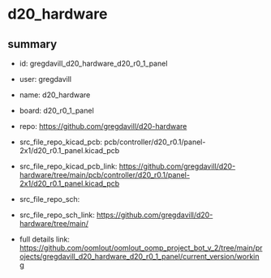 # d20_hardware
 
## summary 
* id: gregdavill_d20_hardware_d20_r0_1_panel
* user: gregdavill
* name: d20_hardware
* board: d20_r0_1_panel
* repo: https://github.com/gregdavill/d20-hardware
* src_file_repo_kicad_pcb: pcb/controller/d20_r0.1/panel-2x1/d20_r0.1_panel.kicad_pcb
* src_file_repo_kicad_pcb_link: https://github.com/gregdavill/d20-hardware/tree/main/pcb/controller/d20_r0.1/panel-2x1/d20_r0.1_panel.kicad_pcb


* src_file_repo_sch: 
* src_file_repo_sch_link: https://github.com/gregdavill/d20-hardware/tree/main/
* full details link: https://github.com/oomlout/oomlout_oomp_project_bot_v_2/tree/main/projects/gregdavill_d20_hardware_d20_r0_1_panel/current_version/working  







